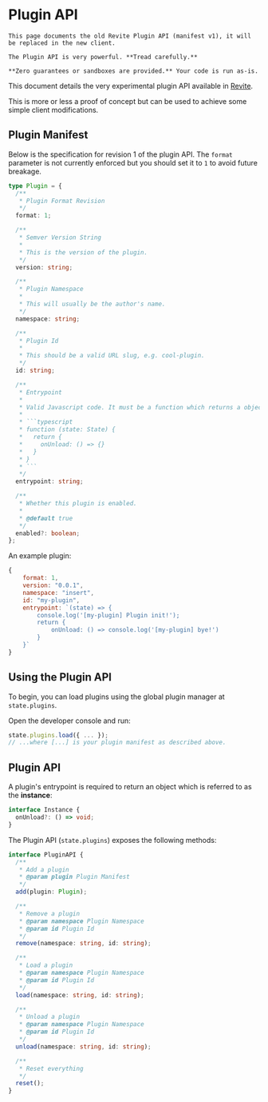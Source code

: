 # Plugin API

```admonish failure title="Deprecation"
This page documents the old Revite Plugin API (manifest v1), it will be replaced in the new client.
```

```admonish warning
The Plugin API is very powerful. **Tread carefully.**

**Zero guarantees or sandboxes are provided.** Your code is run as-is.
```

This document details the very experimental plugin API available in [Revite](https://github.com/revoltchat/revite).

This is more or less a proof of concept but can be used to achieve some simple client modifications.

## Plugin Manifest

Below is the specification for revision 1 of the plugin API. The `format` parameter is not currently enforced but you should set it to `1` to avoid future breakage.

````typescript
type Plugin = {
  /**
   * Plugin Format Revision
   */
  format: 1;

  /**
   * Semver Version String
   *
   * This is the version of the plugin.
   */
  version: string;

  /**
   * Plugin Namespace
   *
   * This will usually be the author's name.
   */
  namespace: string;

  /**
   * Plugin Id
   *
   * This should be a valid URL slug, e.g. cool-plugin.
   */
  id: string;

  /**
   * Entrypoint
   *
   * Valid Javascript code. It must be a function which returns a object.
   *
   * ```typescript
   * function (state: State) {
   *   return {
   *     onUnload: () => {}
   *   }
   * }
   * ```
   */
  entrypoint: string;

  /**
   * Whether this plugin is enabled.
   *
   * @default true
   */
  enabled?: boolean;
};
````

An example plugin:

```javascript
{
    format: 1,
    version: "0.0.1",
    namespace: "insert",
    id: "my-plugin",
    entrypoint: `(state) => {
        console.log('[my-plugin] Plugin init!');
        return {
            onUnload: () => console.log('[my-plugin] bye!')
        }
    }`
}
```

## Using the Plugin API

To begin, you can load plugins using the global plugin manager at `state.plugins`.

Open the developer console and run:

```javascript
state.plugins.load({ ... });
// ...where [...] is your plugin manifest as described above.
```

## Plugin API

A plugin's entrypoint is required to return an object which is referred to as the **instance**:

```typescript
interface Instance {
  onUnload?: () => void;
}
```

The Plugin API (`state.plugins`) exposes the following methods:

```typescript
interface PluginAPI {
  /**
   * Add a plugin
   * @param plugin Plugin Manifest
   */
  add(plugin: Plugin);

  /**
   * Remove a plugin
   * @param namespace Plugin Namespace
   * @param id Plugin Id
   */
  remove(namespace: string, id: string);

  /**
   * Load a plugin
   * @param namespace Plugin Namespace
   * @param id Plugin Id
   */
  load(namespace: string, id: string);

  /**
   * Unload a plugin
   * @param namespace Plugin Namespace
   * @param id Plugin Id
   */
  unload(namespace: string, id: string);

  /**
   * Reset everything
   */
  reset();
}
```
